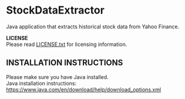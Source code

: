 # StockDataExtractor <br/>
Java application that extracts historical stock data from Yahoo Finance.

**LICENSE** <br />
Please read [LICENSE.txt](https://github.com/GeorgeShao/StockDataExtractor/blob/master/LICENSE.txt) for licensing information.

## INSTALLATION INSTRUCTIONS
Please make sure you have Java installed. <br/>
Java installation instructions: https://www.java.com/en/download/help/download_options.xml <br/>
